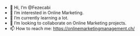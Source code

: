 - 👋 Hi, I’m @Fezecabi
- 👀 I’m interested in Online Marketing.
- 🌱 I’m currently learning a lot.
- 💞️ I’m looking to collaborate on Online Marketing projects.
- 📫 How to reach me: https://onlinemarketingmanagement.ch/

<!---
Fezecabi/Fezecabi is a ✨ special ✨ repository because its `README.md` (this file) appears on your GitHub profile.
You can click the Preview link to take a look at your changes.
--->
